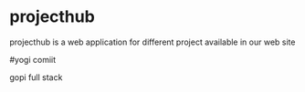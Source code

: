 # projecthub
projecthub is a web application for different project available in our web site


#yogi comiit

gopi full stack 